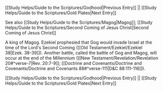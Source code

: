 [[Study Helps/Guide to the Scriptures/Godhood|Previous Entry]]  ||  [[Study Helps/Guide to the Scriptures/Gold Plates|Next Entry]]

 See also [[Study Helps/Guide to the Scriptures/Magog|Magog]]; [[Study Helps/Guide to the Scriptures/Second Coming of Jesus Christ|Second Coming of Jesus Christ]]

 A king of Magog. Ezekiel prophesied that Gog would invade Israel at the time of the Lord's Second Coming ([[Old Testament/Ezekiel/Ezekiel 38|Ezek. 38-39]]). Another battle, called the battle of Gog and Magog, will occur at the end of the Millennium ([[New Testament/Revelation/Revelation 20#^verse-7|Rev. 20:7-9]]; [[Doctrine and Covenants/Doctrine and Covenants/Doctrine and Covenants 88#^verse-111|D&C 88:111-116]]).

[[Study Helps/Guide to the Scriptures/Godhood|Previous Entry]]  ||  [[Study Helps/Guide to the Scriptures/Gold Plates|Next Entry]]